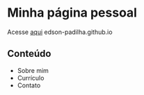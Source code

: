 # Minha página pessoal
 Acesse [aqui](https://edson-padilha.github.io/) edson-padilha.github.io
## Conteúdo
* Sobre mim
* Currículo
* Contato

